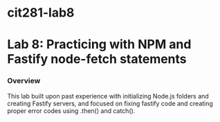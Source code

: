 # cit281-lab8

# Lab 8: Practicing with NPM and Fastify node-fetch statements

### Overview
This lab built upon past experience with initializing Node.js folders and creating Fastify servers, and focused on fixing fastify code and creating proper error codes using .then() and catch().
